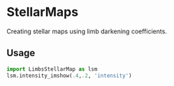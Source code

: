 # StellarMaps
Creating stellar maps using limb darkening coefficients. 


## Usage 

```python
import LimbsStellarMap as lsm
lsm.intensity_imshow(.4,.2, 'intensity')
```
